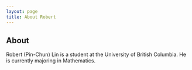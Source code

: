 ```yaml
---
layout: page
title: About Robert
---
```


## About
Robert (Pin-Chun) Lin is a student at the University of British Columbia. He is currently majoring in Mathematics.